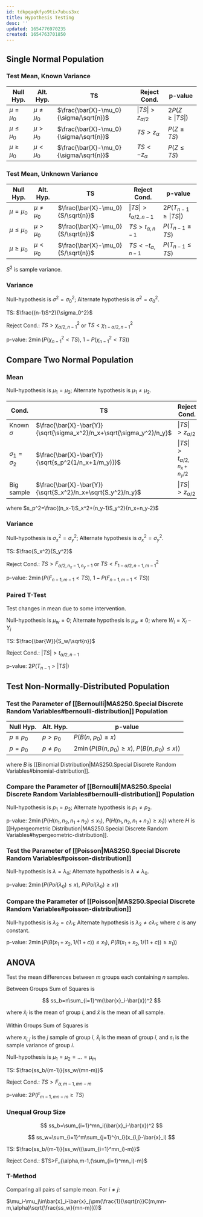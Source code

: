 ```yaml
---
id: tdkpqaqkfyo9tix7ubus3xc
title: Hypothesis Testing
desc: ''
updated: 1654776970235
created: 1654763701850
---
```


## Single Normal Population

### Test Mean, Known Variance

| Null Hyp.     | Alt. Hyp.     | TS                                      | Reject Cond.                 | p-value                 |
| ------------- | ------------- | --------------------------------------- | ---------------------------- | ----------------------- |
| $\mu=\mu_0$   | $\mu\ne\mu_0$ | $\frac{\bar{X}-\mu_0}{\sigma/\sqrt{n}}$ | $\vert TS\vert>z_{\alpha/2}$ | $2P(Z\ge\vert TS\vert)$ |
| $\mu\le\mu_0$ | $\mu\gt\mu_0$ | $\frac{\bar{X}-\mu_0}{\sigma/\sqrt{n}}$ | $TS>z_{\alpha}$              | $P(Z\ge TS)$            |
| $\mu\ge\mu_0$ | $\mu\lt\mu_0$ | $\frac{\bar{X}-\mu_0}{\sigma/\sqrt{n}}$ | $TS<-z_{\alpha}$             | $P(Z\le TS)$            |

### Test Mean, Unknown Variance

| Null Hyp.     | Alt. Hyp.     | TS                                 | Reject Cond.                     | p-value                       |
| ------------- | ------------- | ---------------------------------- | -------------------------------- | ----------------------------- |
| $\mu=\mu_0$   | $\mu\ne\mu_0$ | $\frac{\bar{X}-\mu_0}{S/\sqrt{n}}$ | $\vert TS\vert>t_{\alpha/2,n-1}$ | $2P(T_{n-1}\ge\vert TS\vert)$ |
| $\mu\le\mu_0$ | $\mu\gt\mu_0$ | $\frac{\bar{X}-\mu_0}{S/\sqrt{n}}$ | $TS>t_{\alpha,n-1}$              | $P(T_{n-1}\ge TS)$            |
| $\mu\ge\mu_0$ | $\mu\lt\mu_0$ | $\frac{\bar{X}-\mu_0}{S/\sqrt{n}}$ | $TS<-t_{\alpha,n-1}$             | $P(T_{n-1}\le TS)$            |

$S^2$ is sample variance.

### Variance

Null-hypothesis is $\sigma^2=\sigma_0^2$; Alternate hypothesis is $\sigma^2=\sigma_0^2$.

TS: $\frac{(n-1)S^2}{\sigma_0^2}$

Reject Cond.: $TS>\chi^2_{\alpha/2,n-1}$ or $TS<\chi^2_{1-\alpha/2,n-1}$

p-value: $2\min(P(\chi^2_{n-1}<TS),\ 1-P(\chi^2_{n-1}<TS))$

## Compare Two Normal Population

### Mean

Null-hypothesis is $\mu_1=\mu_2$; Alternate hypothesis is $\mu_1\ne\mu_2$.

| Cond.               | TS                                                                                          | Reject Cond.                           | p-value                             |
| ------------------- | ------------------------------------------------------------------------------------------- | -------------------------------------- | ----------------------------------- |
| Known $\sigma$      | $\frac{\bar{X}-\bar{Y}}{\sqrt{\sigma_x^2}/n_x+\sqrt{\sigma_y^2}/n_y}$                       | $\vert TS\vert>z_{\alpha/2}$           | $2P(Z\ge\vert TS\vert)$             |
| $\sigma_1=\sigma_2$ | $\frac{\bar{X}-\bar{Y}}{\sqrt{s_p^2(1/n_x+1/m_y)}}$ | $\vert TS\vert>t_{\alpha/2,n_x+n_y/2}$ | $2P(T_{n_x+n_y-2}\ge\vert TS\vert)$ |
| Big sample          | $\frac{\bar{X}-\bar{Y}}{\sqrt{S_x^2}/n_x+\sqrt{S_y^2}/n_y}$                                 | $\vert TS\vert>z_{\alpha/2}$           | $2P(Z\ge\vert TS\vert)$             |

where $s_p^2=\frac{(n_x-1)S_x^2+(n_y-1)S_y^2}{n_x+n_y-2}$

### Variance

Null-hypothesis is $\sigma_x^2=\sigma_y^2$; Alternate hypothesis is $\sigma_x^2=\sigma_y^2$.

TS: $\frac{S_x^2}{S_y^2}$

Reject Cond.: $TS>F_{\alpha/2,n_x-1,n_y-1}$ or $TS<F^2_{1-\alpha/2,n-1,m-1}$

p-value: $2\min(P(F_{n-1,m-1}<TS),\ 1-P(F_{n-1,m-1}<TS))$

### Paired T-Test

Test changes in mean due to some intervention.

Null-hypothesis is $\mu_w=0$; Alternate hypothesis is $\mu_w\ne0$; where $W_i=X_i-Y_i$

TS: $\frac{\bar{W}}{S_w/\sqrt{n}}$

Reject Cond.: $|TS|>t_{\alpha/2,n-1}$

p-value: $2P(T_{n-1}>|TS|)$

## Test Non-Normally-Distributed Population

### Test the Parameter of [[Bernoulli|MAS250.Special Discrete Random Variables#bernoulli-distribution]] Population

| Null Hyp.  | Alt. Hyp.  | p-value                                      |
| ---------- | ---------- | -------------------------------------------- |
| $p\le p_0$ | $p>p_0$    | $P(B(n,\ p_0)\ge x)$                         |
| $p=p_0$    | $p\ne p_0$ | $2\min(P(B(n,p_0)\ge x),\ P(B(n,p_0)\le x))$ |

where $B$ is [[Binomial Distribution|MAS250.Special Discrete Random Variables#binomial-distribution]].

### Compare the Parameter of [[Bernoulli|MAS250.Special Discrete Random Variables#bernoulli-distribution]] Population

Null-hypothesis is $p_1=p_2$; Alternate hypothesis is $p_1\ne p_2$.

p-value: $2\min(P(H(n_1,n_2,n_1+n_2)\le x_1),\ P(H(n_1,n_2,n_1+n_2)\ge x_1))$ where $H$ is [[Hypergeometric Distribution|MAS250.Special Discrete Random Variables#hypergeometric-distribution]].

### Test the Parameter of [[Poisson|MAS250.Special Discrete Random Variables#poisson-distribution]]

Null-hypothesis is $\lambda=\lambda_0$; Alternate hypothesis is $\lambda\ne\lambda_0$.

p-value: $2\min(P(Poi(\lambda_0)\le x),\ P(Poi(\lambda_0)\ge x))$

### Compare the Parameter of [[Poisson|MAS250.Special Discrete Random Variables#poisson-distribution]]

Null-hypothesis is $\lambda_2=c\lambda_1$; Alternate hypothesis is $\lambda_2\ne c\lambda_1$; where $c$ is any constant.

p-value: $2\min(P(B(x_1+x_2,1/(1+c))\le x_1),\ P(B(x_1+x_2,1/(1+c))\ge x_1))$

## ANOVA

Test the mean differences between $m$ groups each containing $n$ samples.

Between Groups Sum of Squares is

$$
ss_b=n\sum_{i=1}^m(\bar{x}_i-\bar{x})^2
$$

where $\bar{x}_i$ is the mean of group $i$, and $\bar{x}$ is the mean of all sample.

Within Groups Sum of Squares is



where $x_{i,j}$ is the $j$ sample of group $i$, $\bar{x}_i$ is the mean of group $i$, and $s_i$ is the sample variance of group $i$.

Null-hypothesis is $\mu_1=\mu_2=\ldots=\mu_m$

TS: $\frac{ss_b/(m-1)}{ss_w/(mn-m)}$

Reject Cond.: $TS>F_{\alpha,m-1,mn-m}$

p-value: $2P(F_{m-1,mn-m}\ge TS)$

### Unequal Group Size

$$
ss_b=\sum_{i=1}^mn_i(\bar{x}_i-\bar{x})^2
$$

$$
ss_w=\sum_{i=1}^m\sum_{j=1}^{n_i}(x_{i,j}-\bar{x}_i)
$$

TS: $\frac{ss_b/(m-1)}{ss_w/((\sum_{i=1}^mn_i)-m)}$

Reject Cond.: $TS>F_{\alpha,m-1,(\sum_{i=1}^mn_i)-m}$

### T-Method

Comparing all pairs of sample mean. For $i\ne j$:

$\mu_i-\mu_j\in\bar{x}_i-\bar{x}_j\pm(\frac{1}{\sqrt{n}}C(m,mn-m,\alpha)\sqrt{\frac{ss_w}{mn-m}}))$
